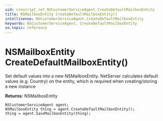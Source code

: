```yaml
---
uid: crmscript_ref_NSCustomerServiceAgent_CreateDefaultMailboxEntity
title: NSMailboxEntity CreateDefaultMailboxEntity()
intellisense: NSCustomerServiceAgent.CreateDefaultMailboxEntity
keywords: NSCustomerServiceAgent, CreateDefaultMailboxEntity
so.topic: reference
---
```


# NSMailboxEntity CreateDefaultMailboxEntity()

Set default values into a new NSMailboxEntity.
NetServer calculates default values (e.g. Country) on the entity, which is required when creating/storing a new instance

**Returns:** NSMailboxEntity

```crmscript
NSCustomerServiceAgent agent;
NSMailboxEntity thing = agent.CreateDefaultMailboxEntity();
thing = agent.SaveMailboxEntity(thing);
```

